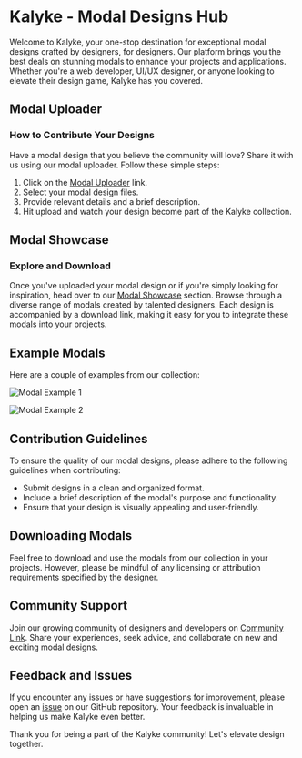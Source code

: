 # Kalyke - Modal Designs Hub

Welcome to Kalyke, your one-stop destination for exceptional modal designs crafted by designers, for designers. Our platform brings you the best deals on stunning modals to enhance your projects and applications. Whether you're a web developer, UI/UX designer, or anyone looking to elevate their design game, Kalyke has you covered.

## Modal Uploader

### How to Contribute Your Designs

Have a modal design that you believe the community will love? Share it with us using our modal uploader. Follow these simple steps:

1. Click on the [Modal Uploader](#) link.
2. Select your modal design files.
3. Provide relevant details and a brief description.
4. Hit upload and watch your design become part of the Kalyke collection.

## Modal Showcase

### Explore and Download

Once you've uploaded your modal design or if you're simply looking for inspiration, head over to our [Modal Showcase](#) section. Browse through a diverse range of modals created by talented designers. Each design is accompanied by a download link, making it easy for you to integrate these modals into your projects.

## Example Modals

Here are a couple of examples from our collection:

![Modal Example 1](https://github.com/hamsterNotSloth/kalykefrontendv1/assets/113926529/999aedba-d0f2-4063-86b4-b5286d89611e)

![Modal Example 2](https://github.com/hamsterNotSloth/kalykefrontendv1/assets/113926529/47edd878-9a81-48a3-9e32-09731dceb9a5)

## Contribution Guidelines

To ensure the quality of our modal designs, please adhere to the following guidelines when contributing:

- Submit designs in a clean and organized format.
- Include a brief description of the modal's purpose and functionality.
- Ensure that your design is visually appealing and user-friendly.

## Downloading Modals

Feel free to download and use the modals from our collection in your projects. However, please be mindful of any licensing or attribution requirements specified by the designer.

## Community Support

Join our growing community of designers and developers on [Community Link](#). Share your experiences, seek advice, and collaborate on new and exciting modal designs.

## Feedback and Issues

If you encounter any issues or have suggestions for improvement, please open an [issue](#) on our GitHub repository. Your feedback is invaluable in helping us make Kalyke even better.

Thank you for being a part of the Kalyke community! Let's elevate design together.
